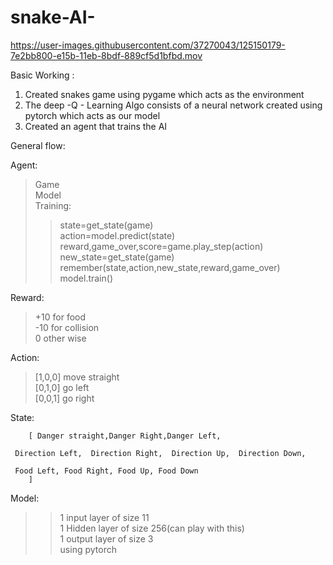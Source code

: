# snake-AI-

https://user-images.githubusercontent.com/37270043/125150179-7e2bb800-e15b-11eb-8bdf-889cf5d1bfbd.mov


Basic Working :
  1. Created snakes game using pygame which acts as the environment
  2. The deep -Q - Learning Algo consists of a neural network created using pytorch which acts as our model
  3. Created an agent that trains the AI
  
  General flow: 
 
 Agent:
   > Game\
   > Model\
   > Training:
   >>   state=get_state(game)\
   >>   action=model.predict(state)\
   >>   reward,game_over,score=game.play_step(action)\
   >>   new_state=get_state(game)\
   >>   remember(state,action,new_state,reward,game_over)\
   >>   model.train()
      
      
      
  Reward: 
  >  +10 for food\
  >  -10 for collision\
  >  0 other wise
  
  Action: 
  >  [1,0,0] move straight\
  >  [0,1,0] go left\
  >  [0,0,1] go right
    
  State:
	
		[ Danger straight,Danger Right,Danger Left,   
  
     Direction Left,  Direction Right,  Direction Up,  Direction Down,
   
     Food Left, Food Right, Food Up, Food Down
		]
  
  Model: 
  >>    1 input layer of size 11\
  >>    1 Hidden layer of size 256(can play with this)\
  >>    1 output layer of size 3\
  >>    using pytorch

